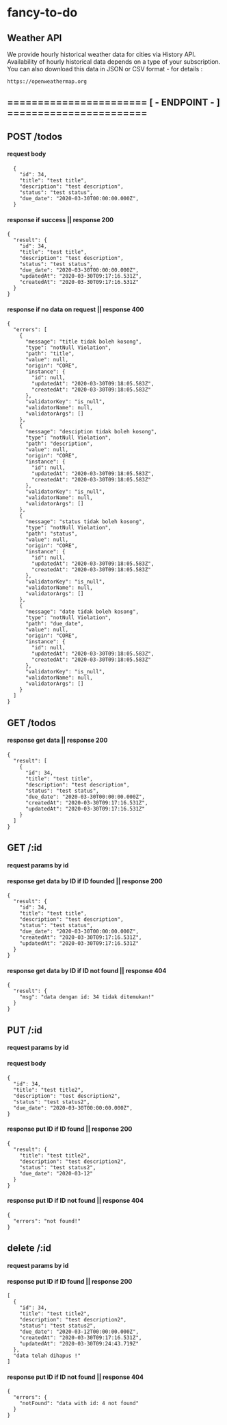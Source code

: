 # fancy-to-do
## Weather API

We provide hourly historical weather data for cities via History API. Availability of hourly historical data depends on a type of your subscription. You can also download this data in JSON or CSV format - for details :
```
https://openweathermap.org
```

## ======================= [ - ENDPOINT - ] =======================
## POST /todos
#### request body 
```
  {
    "id": 34,
    "title": "test title",
    "description": "test description",
    "status": "test status",
    "due_date": "2020-03-30T00:00:00.000Z",
  }
```

#### response if success || response 200
```
{
  "result": {
    "id": 34,
    "title": "test title",
    "description": "test description",
    "status": "test status",
    "due_date": "2020-03-30T00:00:00.000Z",
    "updatedAt": "2020-03-30T09:17:16.531Z",
    "createdAt": "2020-03-30T09:17:16.531Z"
  }
}
```
#### response if no data on request || response 400
```
{
  "errors": [
    {
      "message": "title tidak boleh kosong",
      "type": "notNull Violation",
      "path": "title",
      "value": null,
      "origin": "CORE",
      "instance": {
        "id": null,
        "updatedAt": "2020-03-30T09:18:05.583Z",
        "createdAt": "2020-03-30T09:18:05.583Z"
      },
      "validatorKey": "is_null",
      "validatorName": null,
      "validatorArgs": []
    },
    {
      "message": "desciption tidak boleh kosong",
      "type": "notNull Violation",
      "path": "description",
      "value": null,
      "origin": "CORE",
      "instance": {
        "id": null,
        "updatedAt": "2020-03-30T09:18:05.583Z",
        "createdAt": "2020-03-30T09:18:05.583Z"
      },
      "validatorKey": "is_null",
      "validatorName": null,
      "validatorArgs": []
    },
    {
      "message": "status tidak boleh kosong",
      "type": "notNull Violation",
      "path": "status",
      "value": null,
      "origin": "CORE",
      "instance": {
        "id": null,
        "updatedAt": "2020-03-30T09:18:05.583Z",
        "createdAt": "2020-03-30T09:18:05.583Z"
      },
      "validatorKey": "is_null",
      "validatorName": null,
      "validatorArgs": []
    },
    {
      "message": "date tidak boleh kosong",
      "type": "notNull Violation",
      "path": "due_date",
      "value": null,
      "origin": "CORE",
      "instance": {
        "id": null,
        "updatedAt": "2020-03-30T09:18:05.583Z",
        "createdAt": "2020-03-30T09:18:05.583Z"
      },
      "validatorKey": "is_null",
      "validatorName": null,
      "validatorArgs": []
    }
  ]
}
```

## GET /todos
#### response get data || response 200
```
{
  "result": [
    {
      "id": 34,
      "title": "test title",
      "description": "test description",
      "status": "test status",
      "due_date": "2020-03-30T00:00:00.000Z",
      "createdAt": "2020-03-30T09:17:16.531Z",
      "updatedAt": "2020-03-30T09:17:16.531Z"
    }
  ]
}
```

## GET /:id
#### request params by id
#### response get data by ID if ID founded || response 200
```
{
  "result": {
    "id": 34,
    "title": "test title",
    "description": "test description",
    "status": "test status",
    "due_date": "2020-03-30T00:00:00.000Z",
    "createdAt": "2020-03-30T09:17:16.531Z",
    "updatedAt": "2020-03-30T09:17:16.531Z"
  }
}
```

#### response get data by ID if ID not found || response 404
```  
{
  "result": {
    "msg": "data dengan id: 34 tidak ditemukan!"
  }
}
```

## PUT /:id
#### request params by id
#### request body 
```
{
  "id": 34,
  "title": "test title2",
  "description": "test description2",
  "status": "test status2",
  "due_date": "2020-03-30T00:00:00.000Z",
}
```
#### response put ID if ID found || response 200
```
{
  "result": {
    "title": "test title2",
    "description": "test description2",
    "status": "test status2",
    "due_date": "2020-03-12"
  }
}
```
#### response put ID if ID not found || response 404
```
{
  "errors": "not found!"
}
```

## delete /:id
#### request params by id
#### response put ID if ID found || response 200
```
[
  {
    "id": 34,
    "title": "test title2",
    "description": "test description2",
    "status": "test status2",
    "due_date": "2020-03-12T00:00:00.000Z",
    "createdAt": "2020-03-30T09:17:16.531Z",
    "updatedAt": "2020-03-30T09:24:43.719Z"
  },
  "data telah dihapus !"
]
```
#### response put ID if ID not found || response 404
```
{
  "errors": {
    "notFound": "data with id: 4 not found"
  }
}
```
